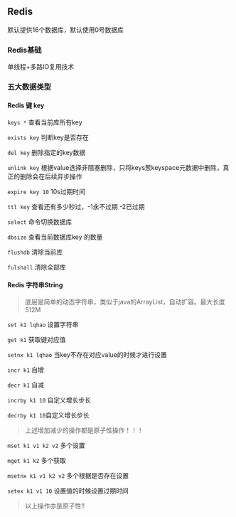 ## Redis

默认提供16个数据库，默认使用0号数据库

### Redis基础

单线程+多路IO复用技术

### 五大数据类型

#### Redis 键 key

`keys *` 查看当前库所有key

`exists key` 判断key是否存在

`del key` 删除指定的key数据

`unlink key` 根据value选择非阻塞删除，只将keys葱keyspace元数据中删除，真正的删除会在后续异步操作

`expire key 10` 10s过期时间

`ttl key` 查看还有多少秒过，-1永不过期 -2已过期

`select` 命令切换数据库

`dbsize` 查看当前数据库key 的数量

`flushdb` 清除当前库

`fulshall` 清除全部库

#### Redis 字符串String

> 底层是简单的动态字符串，类似于java的ArrayList，自动扩容。最大长度512M

`set k1 lqhao` 设置字符串

`get k1` 获取键对应值

`setnx k1 lqhao` 当key不存在对应value的时候才进行设置

`incr k1` 自增

`decr k1` 自减

`incrby k1 10` 自定义增长步长

`decrby k1 10`自定义增长步长

> 上述增加减少的操作都是原子性操作！！！

`mset k1 v1 k2 v2` 多个设置

`mget k1 k2` 多个获取

`msetnx k1 v1 k2 v2` 多个根据是否存在设置

`setex k1 v1 10` 设置值的时候设置过期时间

> 以上操作亦是原子性!!